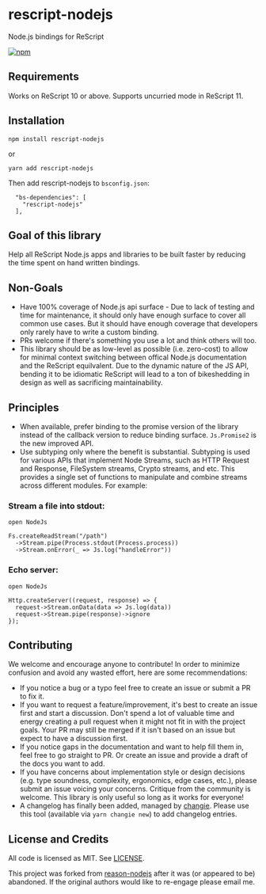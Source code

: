 # rescript-nodejs

Node.js bindings for ReScript

[![npm](https://img.shields.io/npm/v/rescript-nodejs.svg)](https://npmjs.org/rescript-nodejs)

## Requirements

Works on ReScript 10 or above. Supports uncurried mode in ReScript 11.

## Installation

```shell
npm install rescript-nodejs
```

or

```shell
yarn add rescript-nodejs
```

Then add rescript-nodejs to `bsconfig.json`:

```
  "bs-dependencies": [
    "rescript-nodejs"
  ],
```

## Goal of this library

Help all ReScript Node.js apps and libraries to be built faster by reducing the time spent on hand written bindings.

## Non-Goals

- Have 100% coverage of Node.js api surface - Due to lack of testing and time for maintenance, it should only have enough surface to cover all common use cases. But it should have enough coverage that developers only rarely have to write a custom binding.
- PRs welcome if there's something you use a lot and think others will too.
- This library should be as low-level as possible (i.e. zero-cost) to allow for minimal context switching between offical Node.js documentation and the ReScript equilvalent. Due to the dynamic nature of the JS API, bending it to be idiomatic ReScript will lead to a ton of bikeshedding in design as well as sacrificing maintainability.

## Principles

- When available, prefer binding to the promise version of the library instead of the callback version to reduce binding surface. `Js.Promise2` is the new improved API.
- Use subtyping only where the benefit is substantial. Subtyping is used for various APIs that implement Node Streams, such as HTTP Request and Response, FileSystem streams, Crypto streams, and etc. This provides a single set of functions to manipulate and combine streams across different modules. For example:

### Stream a file into stdout:

```rescript
open NodeJs

Fs.createReadStream("/path")
  ->Stream.pipe(Process.stdout(Process.process))
  ->Stream.onError(_ => Js.log("handleError"))
```

### Echo server:

```rescript
open NodeJs

Http.createServer((request, response) => {
  request->Stream.onData(data => Js.log(data))
  request->Stream.pipe(response)->ignore
});
```

## Contributing

We welcome and encourage anyone to contribute! In order to minimize confusion and avoid any wasted effort, here are some recommendations:

- If you notice a bug or a typo feel free to create an issue or submit a PR to fix it.
- If you want to request a feature/improvement, it's best to create an issue first and start a discussion. Don't spend a lot of valuable time and energy creating a pull request when it might not fit in with the project goals. Your PR may still be merged if it isn't based on an issue but expect to have a discussion first.
- If you notice gaps in the documentation and want to help fill them in, feel free to go straight to PR. Or create an issue and provide a draft of the docs you want to add.
- If you have concerns about implementation style or design decisions (e.g. type soundness, complexity, ergonomics, edge cases, etc.), please submit an issue voicing your concerns. Critique from the community is welcome. This library is only useful so long as it works for everyone!
- A changelog has finally been added, managed by [changie](https://changie.dev). Please use this tool (available via `yarn changie new`) to add changelog entries.

## License and Credits

All code is licensed as MIT. See [LICENSE](LICENSE).

This project was forked from [reason-nodejs](https://github.com/sikanhe/reason-nodejs) after it was (or appeared to be) abandoned. If the original authors would like to re-engage please email me.
